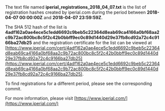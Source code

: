 The text file named **iperial_registrations_2018_04_07.txt** is the list of registration hashes created by iperial.com during the period between **2018-04-07 00:00:00Z** and **2018-04-07 23:59:59Z**.

The SHA 512 hash of the list is **4adf162a0ae4ece5c1edd6692c9beb5c22364d8eab69ca4166a0bf68aa2c9b72ac800bc8c5f2c42b0bbff9ec0c89d1440d29e37fb8cd92a72c4c9166ba27db25** and the registration certificate for the list can be viewed at [https://www.iperial.com/cert/4adf162a0ae4ece5c1edd6692c9beb5c22364d8eab69ca4166a0bf68aa2c9b72ac800bc8c5f2c42b0bbff9ec0c89d1440d29e37fb8cd92a72c4c9166ba27db25](https://www.iperial.com/cert/4adf162a0ae4ece5c1edd6692c9beb5c22364d8eab69ca4166a0bf68aa2c9b72ac800bc8c5f2c42b0bbff9ec0c89d1440d29e37fb8cd92a72c4c9166ba27db25).

To find registrations for a different period, please see the corresponding commit.

For more information, please visit [https://www.iperial.com/](https://www.iperial.com/)

